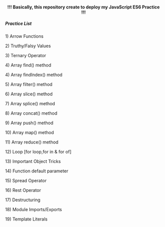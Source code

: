 <h4 align="center"> !!! Basically, this repository create to deploy my JavaScript ES6 Practice !!! </h4>

<h5>Practice List</h5>

<p> 1) Arrow Functions </p>
<p> 2) Truthy/Falsy Values </p>
<p> 3) Ternary Operator </p>
<p> 4) Array find() method </p>
<p> 4) Array findIndex() method </p>
<p> 5) Array filter() method </p>
<p> 6) Array slice() method </p>
<p> 7) Array splice() method </p>
<p> 8) Array concat() method </p>
<p> 9) Array push() method </p>
<p> 10) Array map() method </p>
<p> 11) Array reduce() method </p>
<p> 12) Loop [for loop,for in & for of]</p>
<p> 13) Important Object Tricks </p>
<p> 14) Function default parameter </p>
<p> 15) Spread Operator </p>
<p> 16) Rest Operator </p>
<p> 17) Destructuring </p>
<p> 18) Module Imports/Exports </p>
<p> 19) Template Literals </p>